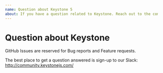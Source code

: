 ```yaml
---
name: Question about Keystone 5
about: If you have a question related to Keystone. Reach out to the community at http://community.keystonejs.com/
---
```


# Question about Keystone

GitHub Issues are reserved for Bug reports and Feature requests.

The best place to get a question answered is sign-up to our Slack: http://community.keystonejs.com/
